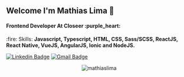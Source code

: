 #### 

<h2>Welcome I'm Mathias Lima 🚀</h2>

<h4>Frontend Developer At Closeer :purple_heart:</h4>

<p>:fire: Skills: <strong>Javascript, Typescript, HTML, CSS, Sass/SCSS, ReactJS, React Native, VueJS, AngularJS, Ionic and NodeJS.</strong></p>

[![Linkedin Badge](https://img.shields.io/badge/-Mathias%20Lima-6633cc?style=flat-square&logo=Linkedin&logoColor=white&link=https://www.linkedin.com/in/mathias-morais-20664416a/)](https://www.linkedin.com/in/mathias-morais-20664416a/) 
[![Gmail Badge](https://img.shields.io/badge/-mathias.morais7@gmail.com-6633cc?style=flat-square&logo=Gmail&logoColor=white&link=mailto:mathias.morais7@gmail.com)](mailto:mathias.morais7@gmail.com)

<div align="center">
  <img align="center" src="https://github-readme-stats.vercel.app/api/top-langs/?username=mathiaslima&layout=compact&hide=html&theme=dark" alt="mathiaslima" />
<div/>

